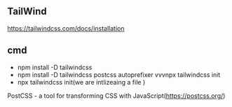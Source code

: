 ## TailWind
https://tailwindcss.com/docs/installation

## cmd
* npm install -D tailwindcss 
* npm install -D tailwindcss postcss autoprefixer
vvvnpx tailwindcss init
* npx tailwindcss init(we are intlizeaing a file )

 PostCSS - a tool for transforming CSS with JavaScript(https://postcss.org/)